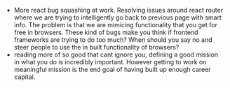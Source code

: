 ---
---

- More react bug squashing at work. Resolving issues around react router where we are trying to intelligently go back to previous page with smart info. The problem is that we are mimicing functionality that you get for free in browsers. These kind of bugs make you think if frontend frameworks are trying to do too much? When should you say no and steer people to use the in built functionality of browsers?
- reading more of so good that cant ignore you, defining a good mission in what you do is incredibly important. However getting to work on meaningful mission is the end goal of having built up enough career capital.
